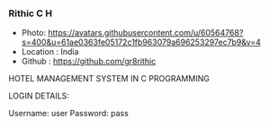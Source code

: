 ### Rithic C H
- Photo: https://avatars.githubusercontent.com/u/60564768?s=400&u=61ae0363fe05172c1fb963079a696253297ec7b9&v=4
- Location : India
- Github : https://github.com/gr8rithic 

HOTEL MANAGEMENT SYSTEM IN C PROGRAMMING

LOGIN DETAILS:

Username: user
Password: pass

